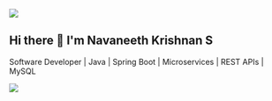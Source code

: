 
  <img src="https://capsule-render.vercel.app/api?type=waving&height=300&color=gradient&text=Hello!&fontSize=64&section=header&fontAlignY=42"></img>
  
## Hi there 👋 I'm Navaneeth Krishnan S

Software Developer | Java | Spring Boot | Microservices | REST APIs | MySQL

<img src="https://capsule-render.vercel.app/api?type=waving&height=150&color=gradient&fontSize=64&section=footer"></img>

<!--
**navaneethkrishnan2000/navaneethkrishnan2000** is a ✨ _special_ ✨ repository because its `README.md` (this file) appears on your GitHub profile.

Here are some ideas to get you started:

- 🔭 I’m currently working on ...
- 🌱 I’m currently learning ...
- 👯 I’m looking to collaborate on ...
- 🤔 I’m looking for help with ...
- 💬 Ask me about ...
- 📫 How to reach me: ...
- 😄 Pronouns: ...
- ⚡ Fun fact: ...
-->
